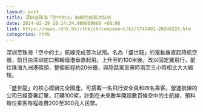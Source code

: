 ```yaml
---
layout: post
title: 深圳至珠海「空中的士」航線完成首次試飛
date: 2024-02-29 18:14:34.000000000 +08:00
link: https://news.rthk.hk/rthk/ch/component/k2/1742491-20240229.htm
categories: rthk
---
```


深圳至珠海「空中的士」航線完成首次試飛。名為「盛世龍」的電動垂直起降航空器，前日由深圳蛇口郵輪母港垂直起飛，上升至約100米後，改以固定翼飛行，前往珠海九洲港碼頭，整個航程約20分鐘，與陸路駕車需時兩至三小時相比大大縮短。

「盛世龍」的核心模組完全國產，可搭載一名飛行安全員和四名乘客。營運航線的公司已經簽署訂單，訂購100架，計劃在未來數年開設數百條空中的士航線，預料每位乘客每程收費200至300元人民幣。
